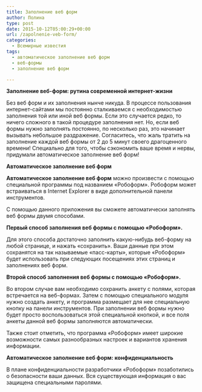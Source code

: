 ```yaml
---
title: Заполнение веб форм
author: Полина
type: post
date: 2015-10-12T05:00:29+00:00
url: /zapolnenie-veb-form/
categories:
  - Всемирные известия
tags:
  - автоматическое заполнение веб форм
  - веб-формы
  - заполнение веб форм

---
```

**Заполнение веб-форм: рутина современной интернет-жизни**
  
Без веб форм и их заполнения нынче никуда. В процессе пользования интернет-сайтами мы постоянно сталкиваемся с необходимостью заполнения той или иной веб формы. Если это случается редко, то ничего сложного в такой процедуре заполнения нет. Но, если веб формы нужно заполнять постоянно, по несколько раз, это начинает вызывать небольшое раздражение. Согласитесь, что жаль тратить на заполнение каждой веб формы от 2 до 5 минут своего драгоценного времени! Специально для того, чтобы сэкономить ваше время и нервы, придумали автоматическое заполнение веб форм!
  
**Автоматическое заполнение веб форм**
  
**Автоматическое заполнение веб форм** можно произвести с помощью специальной программы под названием «Робоформ». Робоформ может встраиваться в Internet Explorer в виде дополнительной панели инструментов.
  
С помощью данного приложения вы сможете автоматически заполнять веб формы двумя способами.
  
**Первый способ заполнения веб формы с помощью «Робоформ».**
  
Для этого способа достаточно заполнить какую-нибудь веб-форму на любой странице, и нажать «сохранить». Ваши данные при этом сохранятся на так называемые «пасс-карты», которые «Робоформ» будет использовать при следующих посещениях этих страниц и заполнениях веб форм.
  
**Второй способ заполнения веб формы с помощью «Робоформ».** 
  
Во втором случае вам необходимо сохранить анкету с полями, которая встречается на веб-формах. Затем с помощью специального модуля нужно создать анкету, и программа размещает для нее специальную кнопку на панели инструментов. При заполнении веб формы нужно будет просто воспользоваться этой специальной кнопкой, и все поля анкеты данной веб формы заполняются автоматически.
  
Также стоит отметить, что программа «Робоформ» имеет широкие возможности самых разнообразных настроек и вариантов хранения информации.
  
**Автоматическое заполнение веб форм: конфиденциальность**
  
В плане конфиденциальности разработчики «Робоформ» позаботились о безопасности ваши данных. Вся существующая информация о вас защищена специальными паролями.